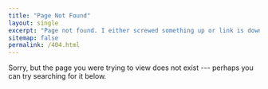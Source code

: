 ```yaml
---
title: "Page Not Found"
layout: single
excerpt: "Page not found. I either screwed something up or link is down."
sitemap: false
permalink: /404.html
---
```


Sorry, but the page you were trying to view does not exist --- perhaps you can try searching for it below.

<script type="text/javascript">
  var GOOG_FIXURL_LANG = 'en';
  var GOOG_FIXURL_SITE = '{{ site.url }}'
</script>
<script type="text/javascript"
  src"//linkhelp.clients.google.com/tbproxy/lh/wm/fixurl.js">
</script>